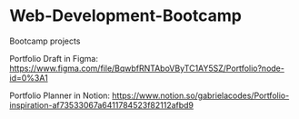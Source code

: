 # Web-Development-Bootcamp
Bootcamp projects

Portfolio Draft in Figma:  https://www.figma.com/file/BqwbfRNTAboVByTC1AY5SZ/Portfolio?node-id=0%3A1

Portfolio Planner in Notion: https://www.notion.so/gabrielacodes/Portfolio-inspiration-af73533067a6411784523f82112afbd9
